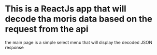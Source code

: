 # This is a ReactJs app that will decode tha moris data based on the request from the api

the main page is a simple select menu that will display the decoded JSON response
